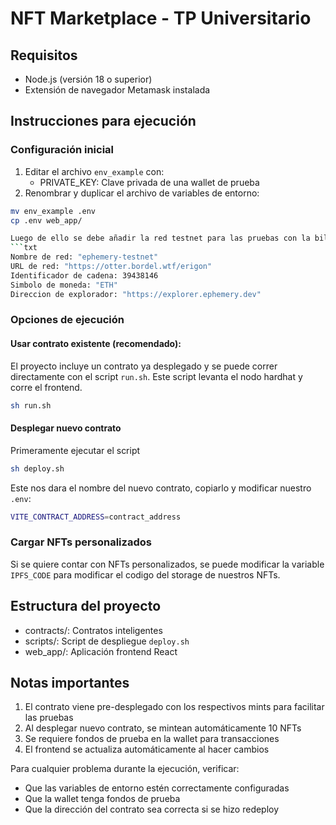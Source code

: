 # NFT Marketplace - TP Universitario

## Requisitos
- Node.js (versión 18 o superior)
- Extensión de navegador Metamask instalada

## Instrucciones para ejecución

### Configuración inicial

1. Editar el archivo `env_example` con:
   - PRIVATE_KEY:
     Clave privada de una wallet de prueba
2. Renombrar y duplicar el archivo de variables de entorno:
```bash
mv env_example .env
cp .env web_app/

Luego de ello se debe añadir la red testnet para las pruebas con la billetera en metamask:
```txt
Nombre de red: "ephemery-testnet"
URL de red: "https://otter.bordel.wtf/erigon"
Identificador de cadena: 39438146
Simbolo de moneda: "ETH"
Direccion de explorador: "https://explorer.ephemery.dev"
```

### Opciones de ejecución

#### Usar contrato existente (recomendado):

El proyecto incluye un contrato ya desplegado y se puede correr directamente con el script
`run.sh`.
Este script levanta el nodo hardhat y corre el frontend.
```bash
sh run.sh
```

#### Desplegar nuevo contrato

Primeramente ejecutar el script
```bash
sh deploy.sh
```

Este nos dara el nombre del nuevo contrato, copiarlo y modificar nuestro `.env`:

```bash
VITE_CONTRACT_ADDRESS=contract_address
```

### Cargar NFTs personalizados

Si se quiere contar con NFTs personalizados, se puede modificar la variable `IPFS_CODE` para
modificar el codigo del storage de nuestros NFTs.

## Estructura del proyecto
- contracts/:
  Contratos inteligentes
- scripts/:
  Script de despliegue `deploy.sh`
- web_app/:
  Aplicación frontend React

## Notas importantes
1. El contrato viene pre-desplegado con los respectivos mints para facilitar las pruebas
2. Al desplegar nuevo contrato, se mintean automáticamente 10 NFTs
3. Se requiere fondos de prueba en la wallet para transacciones
4. El frontend se actualiza automáticamente al hacer cambios

Para cualquier problema durante la ejecución, verificar:
- Que las variables de entorno estén correctamente configuradas
- Que la wallet tenga fondos de prueba
- Que la dirección del contrato sea correcta si se hizo redeploy
